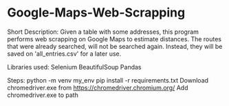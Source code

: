# Google-Maps-Web-Scrapping
Short Description:
Given a table with some addresses, this program performs web scrapping on Google Maps to estimate distances. The routes that were already searched, will not be searched again. Instead, they will be saved on 'all_entries.csv' for a later use.

Libraries used:
Selenium
BeautifulSoup
Pandas

Steps:
python -m venv my_env
pip install -r requirements.txt
Download chromedriver.exe from https://chromedriver.chromium.org/
Add chromedriver.exe to path